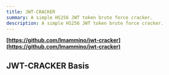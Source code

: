 ```yaml
---
title: JWT-CRACKER
summary: A simple HS256 JWT token brute force cracker.
description: A simple HS256 JWT token brute force cracker.
---
```


**[https://github.com/lmammino/jwt-cracker](https://github.com/lmammino/jwt-cracker)**

## JWT-CRACKER Basis


